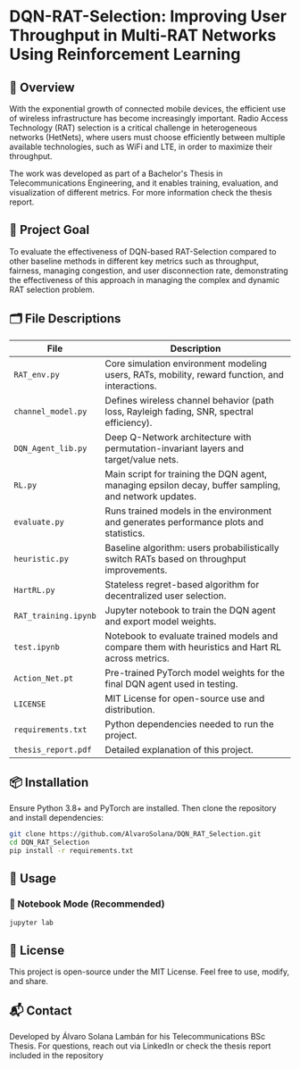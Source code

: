 # DQN-RAT-Selection:  Improving User Throughput in Multi-RAT Networks Using Reinforcement Learning

## 📡 Overview

With the exponential growth of connected mobile devices, the efficient use of wireless infrastructure has become increasingly important. Radio Access Technology (RAT) selection is a critical challenge in heterogeneous networks (HetNets), where users must choose efficiently between multiple available technologies, such as WiFi and LTE, in order to maximize their throughput.

The work was developed as part of a Bachelor's Thesis in Telecommunications Engineering, and it enables training, evaluation, and visualization of different metrics. For more information check the thesis report.

## 🎯 Project Goal

To evaluate the effectiveness of DQN-based RAT-Selection compared to other baseline methods in different key metrics such as throughput, fairness,  managing congestion, and user disconnection rate, demonstrating the effectiveness of this approach in managing the complex and dynamic RAT selection problem.

## 🗂️ File Descriptions

| File | Description |
|------|-------------|
| `RAT_env.py` | Core simulation environment modeling users, RATs, mobility, reward function, and interactions. |
| `channel_model.py` | Defines wireless channel behavior (path loss, Rayleigh fading, SNR, spectral efficiency). |
| `DQN_Agent_lib.py` | Deep Q-Network architecture with permutation-invariant layers and target/value nets. |
| `RL.py` | Main script for training the DQN agent, managing epsilon decay, buffer sampling, and network updates. |
| `evaluate.py` | Runs trained models in the environment and generates performance plots and statistics. |
| `heuristic.py` | Baseline algorithm: users probabilistically switch RATs based on throughput improvements. |
| `HartRL.py` | Stateless regret-based algorithm for decentralized user selection. |
| `RAT_training.ipynb` | Jupyter notebook to train the DQN agent and export model weights. |
| `test.ipynb` | Notebook to evaluate trained models and compare them with heuristics and Hart RL across metrics. |
| `Action_Net.pt` | Pre-trained PyTorch model weights for the final DQN agent used in testing. |
| `LICENSE` | MIT License for open-source use and distribution. |
| `requirements.txt` | Python dependencies needed to run the project. |
| `thesis_report.pdf` | Detailed explanation of this project. |


## 📦 Installation

Ensure Python 3.8+ and PyTorch are installed. Then clone the repository and install dependencies:

```bash
git clone https://github.com/AlvaroSolana/DQN_RAT_Selection.git
cd DQN_RAT_Selection
pip install -r requirements.txt
```

## 🚀 Usage

### 📓 Notebook Mode (Recommended)

```bash
jupyter lab
```

## 📄 License

This project is open-source under the MIT License. Feel free to use, modify, and share.

## 📬 Contact

Developed by Álvaro Solana Lambán for his Telecommunications BSc Thesis. For questions, reach out via LinkedIn or check the thesis report included in the repository
